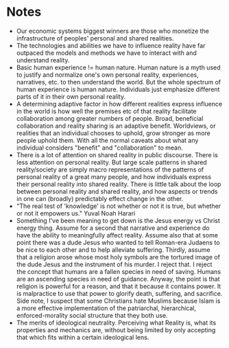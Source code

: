 # Notes

-  Our economic systems biggest winners are those who monetize the infrastructure of peoples' personal and shared realities. 
- 	The technologies and abilities we have to influence reality have far outpaced the models and methods we have to interact with and understand 	reality.
-	Basic human experience != human nature. Human nature is a myth used to justify and normalize one's own personal reality, experiences, narratives, etc. to then understand the world. But the whole spectrum of human experience is human nature. Individuals just emphasize different parts of it in their own personal reality.
-	A determining adaptive factor in how different realities express influence in the world is how well the premises etc of that reality facilitate collaboration among greater numbers of people. Broad, beneficial collaboration and reality sharing is an adaptive benefit. Worldviews, or realities that an individual chooses to uphold, grow stronger as more people uphold them. With all the normal caveats about what any individual considers "benefit" and "collaboration" to mean.   
-	There is a lot of attention on shared reality in public discourse. There is less attention on personal reality. But large scale patterns in shared reality/society are simply macro representations of the patterns of personal reality of a great many people, and how individuals express their personal reality into shared reality. There is little talk about the loop between personal reality and shared reality, and how aspects or trends in one can (broadly) predictably effect change in the other. 
- "The real test of 'knowledge' is not whether or not it is true, but whether or not it empowers us." Yuval Noah Harari
- Something I've been meaning to get down is the Jesus energy vs Christ energy thing. Assume for a second that narrative and experience do have the ability to meaningfully affect reality. Assume also that at some point there was a dude Jesus who wanted to tell Roman-era Judaens to be nice to each other and to help alleviate suffering. Thirdly, assume that a religion arose whose most holy symbols are the tortured image of the dude Jesus and the instrument of his murder. I reject that. I reject the concept that humans are a fallen species in need of saving. Humans are an ascending species in need of guidance. Anyway, the point is that religion is powerful for a reason, and that it because it contains power. It is malpractice to use that power to glorify death, suffering, and sacrifice. Side note, I suspect that some Christians hate Muslims because Islam is a more effective implementation of the patriarchal, hierarchical, enforced-morality social structure that they both use.  
- The merits of ideological neutrality. Perceiving what Reality is, what its properties and mechanics are, without being limited by only accepting that which fits within a certain ideological lens. 
